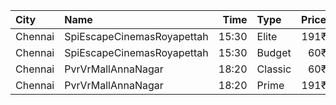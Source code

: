 | City    | Name                       |  Time | Type    | Price | Capacity | Booked |
| :------ | :------------------------- | ----: | :------ | ----: | -------: | -----: |
| Chennai | SpiEscapeCinemasRoyapettah | 15:30 | Elite   |  191₹ |       50 |     11 |
| Chennai | SpiEscapeCinemasRoyapettah | 15:30 | Budget  |   60₹ |        5 |      5 |
| Chennai | PvrVrMallAnnaNagar         | 18:20 | Classic |   60₹ |       17 |     17 |
| Chennai | PvrVrMallAnnaNagar         | 18:20 | Prime   |  191₹ |       70 |     18 |